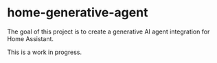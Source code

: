 # home-generative-agent

The goal of this project is to create a generative AI agent integration for Home Assistant.

This is a work in progress.
